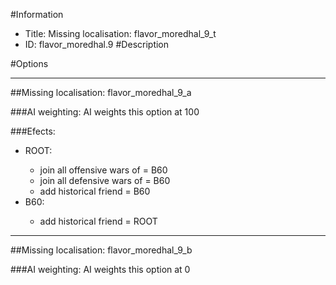 #Information
 - Title: Missing localisation: flavor_moredhal_9_t
 - ID: flavor_moredhal.9
#Description

#Options

___
##Missing localisation: flavor_moredhal_9_a

###AI weighting:
AI weights this option at 100


###Efects:<ul><li>ROOT:</li><ul><li>join all offensive wars of = B60</li><li>join all defensive wars of = B60</li><li>add historical friend = B60</li></ul><li>B60:</li><ul><li>add historical friend = ROOT</li></ul></ul>

___
##Missing localisation: flavor_moredhal_9_b

###AI weighting:
AI weights this option at 0

